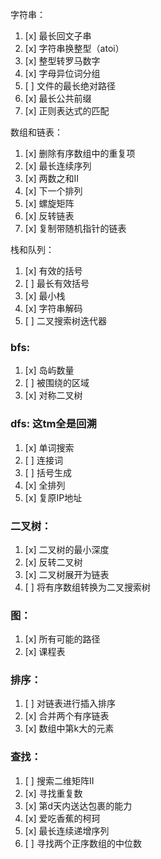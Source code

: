字符串：
1. [x] 最长回文子串
2. [x] 字符串换整型（atoi）
3. [x] 整型转罗马数字
4. [x] 字母异位词分组
5. [ ] 文件的最长绝对路径
6. [x] 最长公共前缀
7. [x] 正则表达式的匹配

数组和链表：
1. [x] 删除有序数组中的重复项
2. [x] 最长连续序列
3. [x] 两数之和II
4. [x] 下一个排列
5. [x] 螺旋矩阵
6. [x] 反转链表
7. [x] 复制带随机指针的链表

栈和队列：
1. [x] 有效的括号
2. [ ] 最长有效括号
3. [x] 最小栈
4. [x] 字符串解码
5. [ ] 二叉搜索树迭代器

### bfs:
1. [x] 岛屿数量
2. [ ] 被围绕的区域
3. [x] 对称二叉树

### dfs: 这tm全是回溯
1. [x] 单词搜索
2. [ ] 连接词
3. [ ] 括号生成
4. [x] 全排列
5. [x] 复原IP地址

### 二叉树：
1. [x] 二叉树的最小深度
2. [x] 反转二叉树
3. [x] 二叉树展开为链表
4. [ ] 将有序数组转换为二叉搜索树

### 图：
1. [x] 所有可能的路径
2. [x] 课程表


### 排序：
1. [ ] 对链表进行插入排序
2. [x] 合并两个有序链表
3. [x] 数组中第k大的元素

### 查找：
1. [ ] 搜索二维矩阵II
2. [x] 寻找重复数
3. [x] 第d天内送达包裹的能力
4. [x] 爱吃香蕉的柯珂
5. [x] 最长连续递增序列
6. [ ] 寻找两个正序数组的中位数

